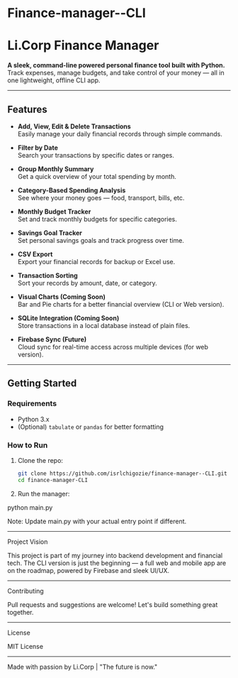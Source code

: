 # Finance-manager--CLI

 # Li.Corp Finance Manager 

**A sleek, command-line powered personal finance tool built with Python.**  
Track expenses, manage budgets, and take control of your money — all in one lightweight, offline CLI app.

---

## **Features**
- **Add, View, Edit & Delete Transactions**  
  Easily manage your daily financial records through simple commands.

- **Filter by Date**  
  Search your transactions by specific dates or ranges.

- **Group Monthly Summary**  
  Get a quick overview of your total spending by month.

- **Category-Based Spending Analysis**  
  See where your money goes — food, transport, bills, etc.

- **Monthly Budget Tracker**  
  Set and track monthly budgets for specific categories.

- **Savings Goal Tracker**  
  Set personal savings goals and track progress over time.

- **CSV Export**  
  Export your financial records for backup or Excel use.

- **Transaction Sorting**  
  Sort your records by amount, date, or category.

- **Visual Charts (Coming Soon)**  
  Bar and Pie charts for a better financial overview (CLI or Web version).

- **SQLite Integration (Coming Soon)**  
  Store transactions in a local database instead of plain files.

- **Firebase Sync (Future)**  
  Cloud sync for real-time access across multiple devices (for web version).

---

## **Getting Started**

### Requirements
- Python 3.x
- (Optional) `tabulate` or `pandas` for better formatting

### How to Run
1. Clone the repo:
   ```bash
   git clone https://github.com/isrlchigozie/finance-manager--CLI.git
   cd finance-manager-CLI

2. Run the manager:
   
python main.py



Note: Update main.py with your actual entry point if different.




---

Project Vision

This project is part of my journey into backend development and financial tech. The CLI version is just the beginning — a full web and mobile app are on the roadmap, powered by Firebase and sleek UI/UX.


---

Contributing

Pull requests and suggestions are welcome! Let's build something great together.


---

License

MIT License


---

Made with passion by Li.Corp | "The future is now."
